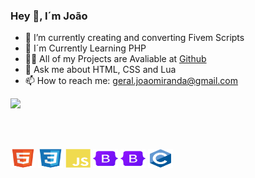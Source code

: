 ### Hey 👋, I´m João

- 🔭 I’m currently creating and converting Fivem Scripts
- 🌱 I´m Currently Learning PHP
- 👨‍💻 All of my Projects are Avaliable at <a href="https://www.github.com/JoaoMiranda2005">Github</a>
- 💬 Ask me about HTML, CSS and Lua
- 📫 How to reach me: geral.joaomiranda@gmail.com

![](https://komarev.com/ghpvc/?username=JoaoMiranda2005&color=ff0000&style=for-the-badge&label=Visitas)

<p align="center">
  <img height="auto" width="49%" src="https://github-readme-stats-git-masterrstaa-rickstaa.vercel.app/api?username=JoaoMiranda2005&show_icons=true&theme=dark&bg_color=00000000&count_private=true&hide_border=true&include_all_commits=true&custom_title=GitHub+Stats" alt="" />
  <img height="auto" src="https://github-readme-stats.vercel.app/api/top-langs/?username=JoaoMiranda2005&layout=compact&theme=dark&lang_count=10" alt=""/>
  <picture>
  <source media="(prefers-color-scheme: dark)" srcset="https://streak-stats.demolab.com?user=JoaoMiranda2005&theme=prussian&hide_border=true&background=00000000&stroke=DDDDDD&ring=00A86B&fire=00A86B&currStreakNum=FFFFFF&sideNums=00A86B&currStreakLabel=DDDDDD&sideLabels=DDDDDD&dates=BEBEBE">
  <source media="(prefers-color-scheme: light)" srcset="https://streak-stats.demolab.com?user=JoaoMiranda2005&theme=prussian&hide_border=true&background=00000000&stroke=CBCBCB&ring=00A86B&fire=00A86B&currStreakNum=3A3A3A&sideNums=00A86B&currStreakLabel=3A3A3A&sideLabels=3A3A3A&dates=818181">
  <img alt="" width="49%" src="">
</picture>
</p>

<div style="display: inline_block"><br>
  <img align="center" height="30" width="40" src="https://raw.githubusercontent.com/devicons/devicon/master/icons/html5/html5-original.svg">
  <img align="center" height="30" width="40" src="https://raw.githubusercontent.com/devicons/devicon/master/icons/css3/css3-original.svg">
  <img align="center" height="30" width="40" src="https://raw.githubusercontent.com/devicons/devicon/master/icons/javascript/javascript-plain.svg">
  <img align="center" height="30" width="40" src="https://raw.githubusercontent.com/devicons/devicon/master/icons/bootstrap/bootstrap-original.svg">
  <img align="center" height="30" width="40" src="https://raw.githubusercontent.com/devicons/devicon/master/icons/bootstrap/bootstrap-original.svg">
  <img align="center" height="30" width="40" src="https://raw.githubusercontent.com/devicons/devicon/master/icons/c/c-original.svg">
  
 </div>

